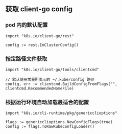 ## 获取 client-go config

### pod 内的默认配置

```
import "k8s.io/client-go/rest"

config := rest.InClusterConfig()
```

### 指定路径文件获取

```
import "k8s.io/client-go/tools/clientcmd"

// 默认使用常量所表示的 ~/.kube/config 路径
config, err := clientcmd.BuildConfigFromFlags("", clientcmd.RecommendedHomeFile)
```

### 根据运行环境自动加载最适合的配置

```
import "k8s.io/cli-runtime/pkg/genericclioptions"

flags := genericclioptions.NewConfigFlags(true)
config := flags.ToRawKubeConfigLoader()
```